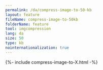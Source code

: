 ```yaml
---
permalink: /da/compress-image-to-50-kb
layout: feature
fileName: compress-image-to-50kb
folderName: feature
tool: imgcompression
lang: da
size: 50
type: kb
nointernationalization: true
---
```

{%- include compress-image-to-X.html -%}
      